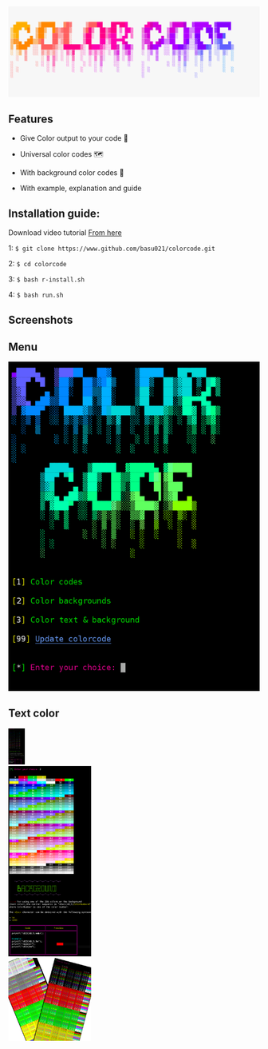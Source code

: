 <p>
<img src="https://github.com/basu021/colorcode/blob/master/logo/main.png"><br>

</p>

## Features


- Give Color output to your code 🎨



- Universal color codes 🗺️
- With background color codes 🤗
- With example, explanation and guide

## Installation guide: 
   Download video tutorial [From here]()

1: `$ git clone https://www.github.com/basu021/colorcode.git    `
 
2: `$ cd colorcode `

3: `$ bash r-install.sh`

4: `$ bash run.sh`


## Screenshots

## Menu


<p align="center">
<img src="https://github.com/sanjeevnayak30/logo/blob/master/cc4.png">



</p>

## Text color


<p>





<div class="row">
  <div class="column">
    <img src="https://github.com/sanjeevnayak30/logo/blob/master/cc2.png" width="33">
  </div>
  <div class="column">
    <img src="https://github.com/sanjeevnayak30/logo/blob/master/cc3.png" style="width:33%">
  </div>
  <div class="column">
    <img src="https://github.com/sanjeevnayak30/logo/blob/master/cc1.png" style="width:33%">
  </div>
</div>







</p>
